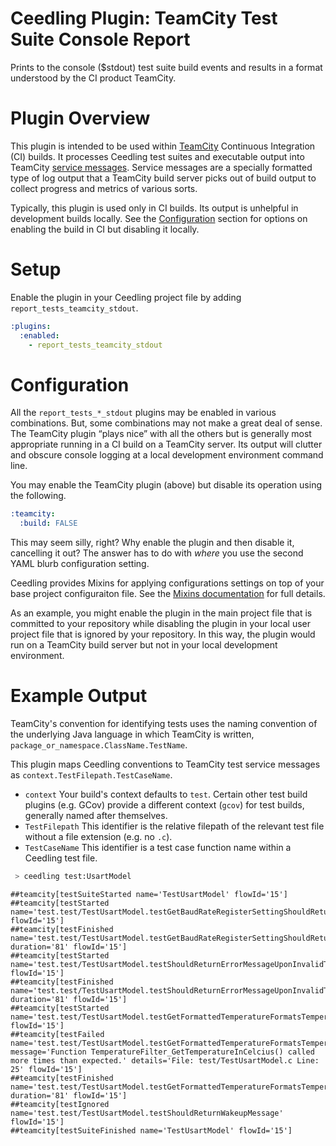 # Ceedling Plugin: TeamCity Test Suite Console Report

Prints to the console ($stdout) test suite build events and results in a format understood by the CI product TeamCity.

# Plugin Overview

This plugin is intended to be used within [TeamCity] Continuous Integration
(CI) builds. It processes Ceedling test suites and executable output into
TeamCity [service messages][service-messages]. Service messages are a specially
formatted type of log output that a TeamCity build server picks out of build
output to collect progress and metrics of various sorts.

Typically, this plugin is used only in CI builds. Its output is unhelpful in
development builds locally. See the [Configuration](#configuration) section for
options on enabling the build in CI but disabling it locally.

[TeamCity]: https://www.jetbrains.com/teamcity/
[service-messages]:
https://www.jetbrains.com/help/teamcity/service-messages.html

# Setup

Enable the plugin in your Ceedling project file by adding 
`report_tests_teamcity_stdout`.

``` YAML
:plugins:
  :enabled:
    - report_tests_teamcity_stdout
```

# Configuration

All the `report_tests_*_stdout` plugins may be enabled in various combinations.
But, some combinations may not make a great deal of sense. The TeamCity
plugin “plays nice” with all the others but is generally most appropriate 
running in a CI build on a TeamCity server. Its output will clutter and obscure
console logging at a local development environment command line.

You may enable the TeamCity plugin (above) but disable its operation using the
following.

```YAML
:teamcity:
  :build: FALSE
```

This may seem silly, right? Why enable the plugin and then disable it,
cancelling it out? The answer has to do with _where_ you use the second YAML
blurb configuration setting.

Ceedling provides Mixins for applying configurations settings on top of your
base project configuraiton file. 
See the [Mixins documentation][ceedling-mixins] for full details.

[ceedling-mixins]: ../docs/CeedlingPacket.md#base-project-configuration-file-mixins-section-entries

As an example, you might enable the plugin in the main project file that is
committed to your repository while disabling the plugin in your local user
project file that is ignored by your repository. In this way, the plugin would
run on a TeamCity build server but not in your local development environment.

# Example Output

TeamCity's convention for identifying tests uses the naming convention of the
underlying Java language in which TeamCity is written,
`package_or_namespace.ClassName.TestName`.

This plugin maps Ceedling conventions to TeamCity test service messages as
`context.TestFilepath.TestCaseName`.

* `context` Your build's context defaults to `test`. Certain other test build 
  plugins (e.g. GCov) provide a different context (`gcov`) for test builds, 
  generally named after themselves.
* `TestFilepath` This identifier is the relative filepath of the relevant test
  file without a file extension (e.g. no `.c`).
* `TestCaseName` This identifier is a test case function name within a Ceedling test file.

```sh
 > ceedling test:UsartModel
```

```
##teamcity[testSuiteStarted name='TestUsartModel' flowId='15']
##teamcity[testStarted name='test.test/TestUsartModel.testGetBaudRateRegisterSettingShouldReturnAppropriateBaudRateRegisterSetting' flowId='15']
##teamcity[testFinished name='test.test/TestUsartModel.testGetBaudRateRegisterSettingShouldReturnAppropriateBaudRateRegisterSetting' duration='81' flowId='15']
##teamcity[testStarted name='test.test/TestUsartModel.testShouldReturnErrorMessageUponInvalidTemperatureValue' flowId='15']
##teamcity[testFinished name='test.test/TestUsartModel.testShouldReturnErrorMessageUponInvalidTemperatureValue' duration='81' flowId='15']
##teamcity[testStarted name='test.test/TestUsartModel.testGetFormattedTemperatureFormatsTemperatureFromCalculatorAppropriately' flowId='15']
##teamcity[testFailed name='test.test/TestUsartModel.testGetFormattedTemperatureFormatsTemperatureFromCalculatorAppropriately' message='Function TemperatureFilter_GetTemperatureInCelcius() called more times than expected.' details='File: test/TestUsartModel.c Line: 25' flowId='15']
##teamcity[testFinished name='test.test/TestUsartModel.testGetFormattedTemperatureFormatsTemperatureFromCalculatorAppropriately' duration='81' flowId='15']
##teamcity[testIgnored name='test.test/TestUsartModel.testShouldReturnWakeupMessage' flowId='15']
##teamcity[testSuiteFinished name='TestUsartModel' flowId='15']
```
